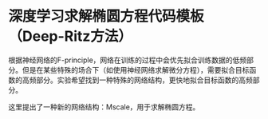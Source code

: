 # 深度学习求解椭圆方程代码模板（Deep-Ritz方法）

根据神经网络的F-principle，网络在训练的过程中会优先拟合训练数据的低频部分。但是在某些特殊的场合下（如使用神经网络求解微分方程），需要拟合目标函数的高频部分。实验希望找到一种特殊的网络结构，更快地拟合目标函数的高频部分。

这里提出了一种新的网络结构：Mscale，用于求解椭圆方程。
